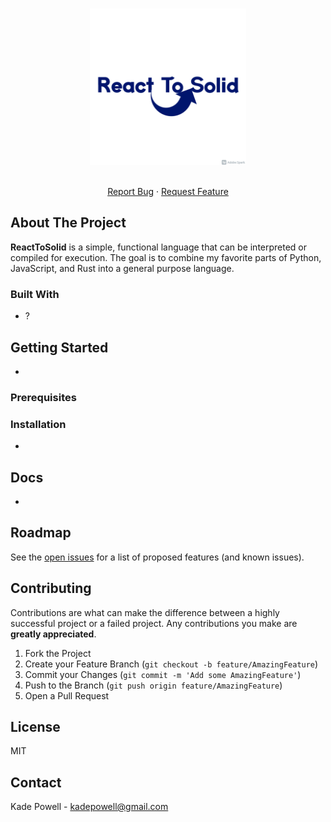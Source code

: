 <!-- PROJECT SHIELDS -->
<!--
*** I'm using markdown "reference style" links for readability.
*** Reference links are enclosed in brackets [ ] instead of parentheses ( ).
*** See the bottom of this document for the declaration of the reference variables
*** for contributors-url, forks-url, etc. This is an optional, concise syntax you may use.
*** https://www.markdownguide.org/basic-syntax/#reference-style-links
-->

<!-- PROJECT LOGO -->
<br />
<p align="center">
    <img src="r2s.png" alt="ReactToSolid" height="250" />
<br />

  <p align="center">
    <br />
    <a href="https://github.com/Kade-Powell/ReactToSolid/issues/new">Report Bug</a>
    ·
    <a href="https://github.com/Kade-Powell/ReactToSolid/labels/enhancement">Request Feature</a>
  </p>
</p>

<!-- ABOUT THE PROJECT -->

## About The Project

<b>ReactToSolid</b> is a simple, functional language that can be interpreted or compiled for execution. The goal is to combine my favorite parts of Python, JavaScript, and Rust into a general purpose language.

### Built With

- []()?

<!-- GETTING STARTED -->

## Getting Started

-

### Prerequisites



### Installation
-

<!-- USAGE EXAMPLES -->

## Docs

-

<!-- ROADMAP -->

## Roadmap

See the [open issues](https://github.com/Kade-Powell/ReactToSolid/issues) for a list of proposed features (and known issues).

<!-- CONTRIBUTING -->

## Contributing

Contributions are what can make the difference between a highly successful project or a failed project. Any contributions you make are **greatly appreciated**.

1. Fork the Project
2. Create your Feature Branch (`git checkout -b feature/AmazingFeature`)
3. Commit your Changes (`git commit -m 'Add some AmazingFeature'`)
4. Push to the Branch (`git push origin feature/AmazingFeature`)
5. Open a Pull Request

<!-- LICENSE -->

## License

MIT

<!-- CONTACT -->

## Contact

Kade Powell - kadepowell@gmail.com

<!-- ACKNOWLEDGEMENTS -->

<!-- MARKDOWN LINKS & IMAGES -->
<!-- https://www.markdownguide.org/basic-syntax/#reference-style-links -->
